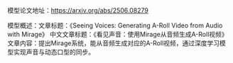 模型论文地址：https://arxiv.org/abs/2506.08279

模型概述：文章标题：《Seeing Voices: Generating A-Roll Video from Audio with Mirage》
中文文章标题：《看见声音：使用Mirage从音频生成A-Roll视频》
文章内容：提出Mirage系统，能从音频生成对应的A-Roll视频，通过深度学习模型实现声音与动态口型的同步。

